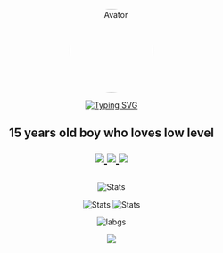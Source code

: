 <div align="center">
<p align="center">
 <img width="150px" src="https://www.imgvb.com/images/2022/12/13/7a41671ee86d17f7e0551397b7586478.th.jpg" align="center" alt="Avator" style="border-radius: 50%" >


[![Typing SVG](https://readme-typing-svg.demolab.com?font=Fira+Code&pause=1000&size=30&color=F49D1A&background=6C00FF00&center=true&vCenter=true&width=435&lines=Yoran+Malik;Research+And+Development)](https://git.io/typing-svg) 

 <h2>
 <p align="center">
  15 years old boy who loves low level
 </p>
</p>



<p align="center">
    <a href="https://www.youtube.com/channel/UC6qA82UQG33BZxyzAcYvwzQ">
      <img src="https://img.shields.io/badge/📺-Youtube-gray.svg?colorA=ff3333&colorB=c50808&style=for-the-badge"/>
    </a>
    <a href="https://www.linkedin.com/in/yoran-malik-49007b23b">
      <img src="https://img.shields.io/badge/🤝-LINKEDIN-gray.svg?colorA=33C6FF&colorB=3395FF&style=for-the-badge"/>
    </a>
    <a href="https://discordapp.com/users/1052238362523750400">
      <img src="https://img.shields.io/badge/🙋‍♂️-discord-gray.svg?colorA=FE669D&colorB=F7409B&style=for-the-badge"/>
    </a>
</p>
</h2>

<p align="center">
 <h2 align="center">
 </h2>
 <p align="center">
 </p>
</p>

<p align="center">
 <img src="https://github-widgetbox.vercel.app/api/profile?username=YoranDaOne&data=followers,repositories,stars,commits" align="center" alt="Stats" />
</p>



<p align="center">
 <img src="https://github-readme-stats.vercel.app/api?username=YoranDaOne&count_private=true&show_icons=true&line_height=46" align="center" alt="Stats" />
 <img src="https://github-contribution-stats.vercel.app/api/?username=YoranDaOne" align="center" alt="Stats" />
</p>

<p align="center">
 <img src="https://github-readme-stats.vercel.app/api/top-langs/?username=YoranDaOne&layout=compact&langs_count=8&card_width=445" align="center" alt="labgs" />
</p>
<p align="center">
 <img src="https://cr-skills-chart-widget.azurewebsites.net/api/api?username=YoranDaOne" />
</p>


